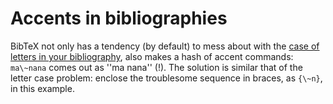 # Accents in bibliographies

BibTeX not only has a tendency (by default) to mess about with the
[case of letters in your bibliography](./FAQ-capbibtex.html),
also makes a hash of accent commands:
`ma\~nana` comes out as ''ma nana'' (!).  The solution is similar that of the letter case problem:
enclose the troublesome sequence in braces, as
`{\~n}`, in this example.

